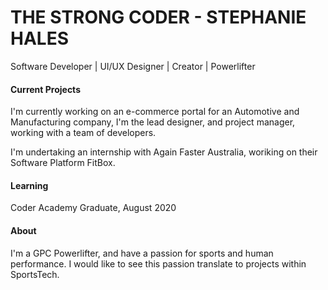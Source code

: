 
<!--
**thestrongcoder/thestrongcoder** is a ✨ _special_ ✨ repository because its `README.md` (this file) appears on your GitHub profile.

Here are some ideas to get you started:

- 🔭 I’m currently working on ...
- 🌱 I’m currently learning ...
- 👯 I’m looking to collaborate on ...
- 🤔 I’m looking for help with ...
- 💬 Ask me about ...
- 📫 How to reach me: ...
- 😄 Pronouns: ...
- ⚡ Fun fact: ...
-->

# THE STRONG CODER - STEPHANIE HALES

Software Developer  |  UI/UX Designer  |  Creator | Powerlifter 

#### Current Projects
I'm currently working on an e-commerce portal for an Automotive and Manufacturing company, I'm the lead designer, and project manager, working with a team of developers. 

I'm undertaking an internship with Again Faster Australia, woriking on their Software Platform FitBox. 

#### Learning
Coder Academy Graduate, August 2020

#### About
I'm a GPC Powerlifter, and have a passion for sports and human performance. I would like to see this passion translate to projects within SportsTech. 

